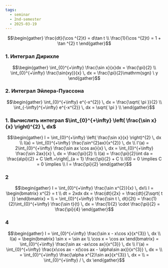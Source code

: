 ```yaml
---
tags:
  - seminar
  - 2nd-semester
  - 2025-03-19
---
```


$$\begin{gather}
\frac{dt}{\cos ^{2}t} = d\tan t \\
\frac{1}{\cos ^{2}t} = 1 + \tan ^{2} t
\end{gather}$$

### 1. Интеграл Дирихле


$$\begin{gather}
\int_{0}^{+\infty} \frac{\sin x}{x}dx = \frac{\pi}{2} \\
\int_{0}^{+\infty} \frac{\sin(xy)}{x} \, dx = \frac{\pi}{2}\mathrm{sgn} \ y
\end{gather}$$

### 2. Интеграл Эйлера-Пуассона

$$\begin{gather}
\int_{0}^{+\infty} e^{-x^{2}} \, dx = \frac{\sqrt{ \pi }}{2} \\
\int_{-\infty}^{+\infty} e^{-x^{2}} \, dx = \sqrt{ \pi } \\
\end{gather}$$

### 1. Вычислить интеграл $\int_{0}^{+\infty} \left( \frac{\sin x}{x} \right)^{2} \, dx$

$$\begin{gather}
I = \int_{0}^{+\infty} \left( \frac{\sin x}{x} \right)^{2} \, dx \\
I(a) = \int_{0}^{+\infty} \frac{\sin^{2}ax}{x^{2}} \, dx \\
I'(a) = 2\int_{0}^{+\infty} \frac{\sin ax \cos ax}{x} \, dx = \int_{0}^{+\infty} \frac{\sin 2ax}{x} \, dx = \frac{\pi}{2} \\
I(a) = \frac{\pi}{2}\int da  = \frac{a\pi}{2} + C \left.=\right|_{a = 1} \frac{\pi}{2} + C \\
I(0) = 0 \implies C = 0 \implies \\
I = \frac{\pi}{2}
\end{gather}$$

### 2

$$\begin{gather}
I = \int_{0}^{+\infty} \frac{\sin x^{2}}{x} \, dx\\
I = \begin{bmatrix}
x^{2} = t \\
dt = 2xdx
dx = \frac{dt}{2x} = \frac{dt}{2\sqrt{ t }}
\end{bmatrix} = \\
= \int_{0}^{+\infty} \frac{\sin t \, dt}{2t} = \frac{1}{2}\int_{0}^{+\infty} \frac{\sin t}{t} \, dx = \frac{1}{2} \cdot \frac{\pi}{2} = \frac{\pi}{4}
\end{gather}$$

### 4

$$\begin{gather}
I = \int_{0}^{+\infty} \frac{\sin x - x\cos x}{x^{3}} \, dx  \\
I(a) = \begin{bmatrix}
\sin x = \sin ax \\
\cos x = \cos ax
\end{bmatrix} = \int_{0}^{+\infty} \frac{\sin ax -ax\cos ax}{x^{3}} \, dx \\
I'(a) = \int_{0}^{+\infty} \frac{x\cos ax - x(\cos ax - \alpha\sin ax)}{x^{3}} \, dx = \\
= \int_{0}^{+\infty} \frac{\alpha x^{2}\sin ax}{x^{3}} \, dx = \\
= \int_{0}^{+\infty} / \, dx 
\end{gather}$$